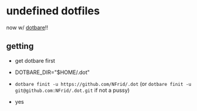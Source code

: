 # undefined dotfiles

now w/ [dotbare](https://github.com/kazhala/dotbare)!!

## getting

- get dotbare first

- DOTBARE_DIR="\$HOME/.dot"

- `dotbare finit -u https://github.com/NFrid/.dot` (or `dotbare finit -u git@github.com:NFrid/.dot.git` if not a pussy)

- yes
